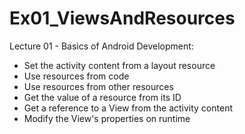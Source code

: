 # Ex01_ViewsAndResources
Lecture 01 - Basics of Android Development: 
- Set the activity content from a layout resource
- Use resources from code
- Use resources from other resources
- Get the value of a resource from its ID
- Get a reference to a View from the activity content
- Modify the View's properties on runtime
